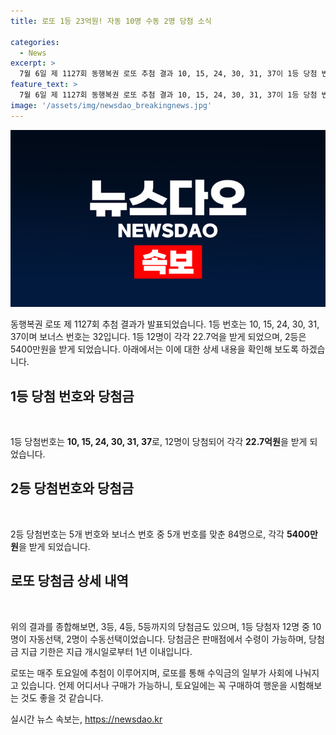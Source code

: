 ```yaml
---
title: 로또 1등 23억원! 자동 10명 수동 2명 당첨 소식

categories:
  - News
excerpt: >
  7월 6일 제 1127회 동행복권 로또 추첨 결과 10, 15, 24, 30, 31, 37이 1등 당첨 번호로 발표됐다. 1등 당첨자 12명은 각각 22억6789만1969원을 받게 되었으며, 2등 84명, 3등 3007명 등 다양한 등수의 당첨자들이 나왔다. 당첨금 받을 수 있는 판매점과 당첨금 지급 기한에 대한 정보도 함께 제공되었다. (전체150자)
feature_text: >
  7월 6일 제 1127회 동행복권 로또 추첨 결과 10, 15, 24, 30, 31, 37이 1등 당첨 번호로 발표됐다. 1등 당첨자 12명은 각각 22억6789만1969원을 받게 되었으며, 2등 84명, 3등 3007명 등 다양한 등수의 당첨자들이 나왔다. 당첨금 받을 수 있는 판매점과 당첨금 지급 기한에 대한 정보도 함께 제공되었다. (전체150자)
image: '/assets/img/newsdao_breakingnews.jpg'
---
```


<p><img src="/assets/img/newsdao_breakingnews.jpg" alt="implanttips 속보" /></p>

<p>동행복권 로또 제 1127회 추첨 결과가 발표되었습니다. 1등 번호는 10, 15, 24, 30, 31, 37이며 보너스 번호는 32입니다. 1등 12명이 각각 22.7억을 받게 되었으며, 2등은 5400만원을 받게 되었습니다. 아래에서는 이에 대한 상세 내용을 확인해 보도록 하겠습니다. </p>

<h2 data-ke-size="size26">1등 당첨 번호와 당첨금</h2>

<p data-ke-size="size16">&nbsp;</p>

<p>1등 당첨번호는 <b>10, 15, 24, 30, 31, 37</b>로, 12명이 당첨되어 각각 <b>22.7억원</b>을 받게 되었습니다.</p>

<h2 data-ke-size="size26">2등 당첨번호와 당첨금</h2>

<p data-ke-size="size16">&nbsp;</p>

<p>2등 당첨번호는 5개 번호와 보너스 번호 중 5개 번호를 맞춘 84명으로, 각각 <b>5400만원</b>을 받게 되었습니다.</p>

<h2 data-ke-size="size26">로또 당첨금 상세 내역</h2>

<p data-ke-size="size16">&nbsp;</p>

<p>위의 결과를 종합해보면, 3등, 4등, 5등까지의 당첨금도 있으며, 1등 당첨자 12명 중 10명이 자동선택, 2명이 수동선택이었습니다. 당첨금은 판매점에서 수령이 가능하며, 당첨금 지급 기한은 지급 개시일로부터 1년 이내입니다.</p>

<p>로또는 매주 토요일에 추첨이 이루어지며, 로또를 통해 수익금의 일부가 사회에 나눠지고 있습니다. 언제 어디서나 구매가 가능하니, 토요일에는 꼭 구매하여 행운을 시험해보는 것도 좋을 것 같습니다.</p>
실시간 뉴스 속보는, <a href="https://newsdao.kr" rel="dofollow">https://newsdao.kr</a>


